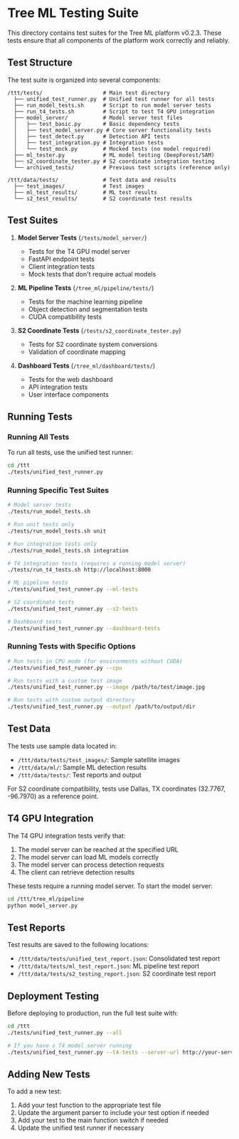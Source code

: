 # Tree ML Testing Suite

This directory contains test suites for the Tree ML platform v0.2.3. These tests ensure that all components of the platform work correctly and reliably.

## Test Structure

The test suite is organized into several components:

```
/ttt/tests/                   # Main test directory
  ├── unified_test_runner.py  # Unified test runner for all tests
  ├── run_model_tests.sh      # Script to run model server tests
  ├── run_t4_tests.sh         # Script to test T4 GPU integration
  ├── model_server/           # Model server test files
  │   ├── test_basic.py       # Basic dependency tests
  │   ├── test_model_server.py # Core server functionality tests
  │   ├── test_detect.py      # Detection API tests
  │   ├── test_integration.py # Integration tests
  │   └── test_mock.py        # Mocked tests (no model required)
  ├── ml_tester.py            # ML model testing (DeepForest/SAM)
  ├── s2_coordinate_tester.py # S2 coordinate integration testing
  └── archived_tests/         # Previous test scripts (reference only)

/ttt/data/tests/              # Test data and results
  ├── test_images/            # Test images
  ├── ml_test_results/        # ML test results
  └── s2_test_results/        # S2 coordinate test results
```

## Test Suites

1. **Model Server Tests** (`/tests/model_server/`)
   - Tests for the T4 GPU model server
   - FastAPI endpoint tests
   - Client integration tests
   - Mock tests that don't require actual models

2. **ML Pipeline Tests** (`/tree_ml/pipeline/tests/`)
   - Tests for the machine learning pipeline
   - Object detection and segmentation tests
   - CUDA compatibility tests

3. **S2 Coordinate Tests** (`/tests/s2_coordinate_tester.py`)
   - Tests for S2 coordinate system conversions
   - Validation of coordinate mapping

4. **Dashboard Tests** (`/tree_ml/dashboard/tests/`)
   - Tests for the web dashboard
   - API integration tests
   - User interface components

## Running Tests

### Running All Tests

To run all tests, use the unified test runner:

```bash
cd /ttt
./tests/unified_test_runner.py
```

### Running Specific Test Suites

```bash
# Model server tests
./tests/run_model_tests.sh

# Run unit tests only
./tests/run_model_tests.sh unit

# Run integration tests only
./tests/run_model_tests.sh integration

# T4 integration tests (requires a running model server)
./tests/run_t4_tests.sh http://localhost:8000

# ML pipeline tests
./tests/unified_test_runner.py --ml-tests

# S2 coordinate tests
./tests/unified_test_runner.py --s2-tests

# Dashboard tests
./tests/unified_test_runner.py --dashboard-tests
```

### Running Tests with Specific Options

```bash
# Run tests in CPU mode (for environments without CUDA)
./tests/unified_test_runner.py --cpu

# Run tests with a custom test image
./tests/unified_test_runner.py --image /path/to/test/image.jpg

# Run tests with custom output directory
./tests/unified_test_runner.py --output /path/to/output/dir
```

## Test Data

The tests use sample data located in:

- `/ttt/data/tests/test_images/`: Sample satellite images
- `/ttt/data/ml/`: Sample ML detection results
- `/ttt/data/tests/`: Test reports and output

For S2 coordinate compatibility, tests use Dallas, TX coordinates (32.7767, -96.7970) as a reference point.

## T4 GPU Integration

The T4 GPU integration tests verify that:

1. The model server can be reached at the specified URL
2. The model server can load ML models correctly
3. The model server can process detection requests
4. The client can retrieve detection results

These tests require a running model server. To start the model server:

```bash
cd /ttt/tree_ml/pipeline
python model_server.py
```

## Test Reports

Test results are saved to the following locations:

- `/ttt/data/tests/unified_test_report.json`: Consolidated test report
- `/ttt/data/tests/ml_test_report.json`: ML pipeline test report
- `/ttt/data/tests/s2_testing_report.json`: S2 coordinate test report

## Deployment Testing

Before deploying to production, run the full test suite with:

```bash
cd /ttt
./tests/unified_test_runner.py --all

# If you have a T4 model server running
./tests/unified_test_runner.py --t4-tests --server-url http://your-server:8000
```

## Adding New Tests

To add a new test:
1. Add your test function to the appropriate test file
2. Update the argument parser to include your test option if needed
3. Add your test to the main function switch if needed
4. Update the unified test runner if necessary